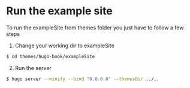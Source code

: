 # Run the example site
To run the exampleSite from themes folder you just have to follow a few steps

1. Change your working dir to exampleSite
```bash
$ cd themes/hugo-book/exampleSite
```

2. Run the server
```bash
$ hugo server --minify --bind "0.0.0.0" --themesDir ../..
```